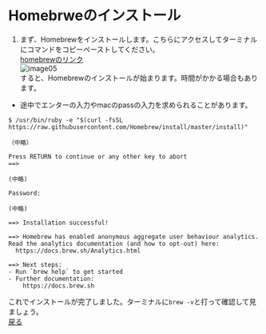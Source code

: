 # Homebrweのインストール  
1. まず、Homebrewをインストールします。こちらにアクセスしてターミナルにコマンドをコピーペーストしてください。  
[homebrewのリンク](https://brew.sh/index_ja)  
![image05](https://github.com/Yoshiki-Yamada/ProjectMember2019/blob/master/image05.png "image05")  
すると、Homebrewのインストールが始まります。時間がかかる場合もあります。  
- 途中でエンターの入力やmacのpassの入力を求められることがあります。  
```
$ /usr/bin/ruby -e "$(curl -fsSL https://raw.githubusercontent.com/Homebrew/install/master/install)"

（中略）

Press RETURN to continue or any other key to abort
==>

(中略)

Password:

(中略)

==> Installation successful!

==> Homebrew has enabled anonymous aggregate user behaviour analytics.
Read the analytics documentation (and how to opt-out) here:
  https://docs.brew.sh/Analytics.html

==> Next steps:
- Run `brew help` to get started
- Further documentation:
    https://docs.brew.sh
  ```  
これでインストールが完了しました。ターミナルに`brew -v`と打って確認して見ましょう。  
[戻る]()
